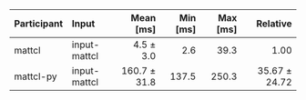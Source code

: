 | Participant | Input | Mean [ms] | Min [ms] | Max [ms] | Relative |
|:---|:---|---:|---:|---:|---:|
| mattcl | input-mattcl | 4.5 ± 3.0 | 2.6 | 39.3 | 1.00 |
| mattcl-py | input-mattcl | 160.7 ± 31.8 | 137.5 | 250.3 | 35.67 ± 24.72 |
